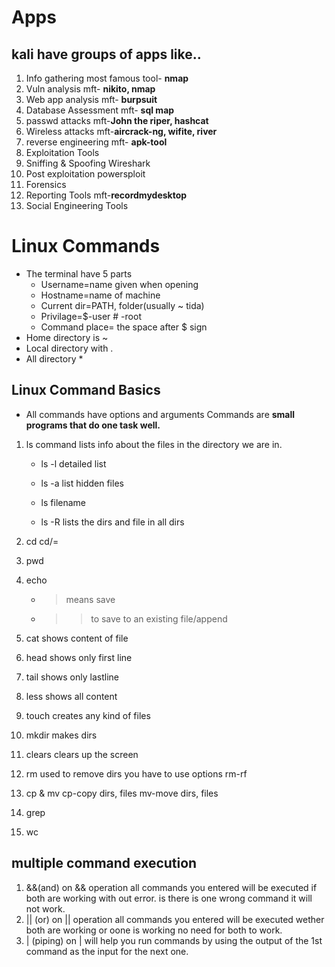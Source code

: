 # Apps
## kali have groups of apps like..
1. Info gathering
	most famous tool- **nmap**
2. Vuln analysis
	mft- **nikito, nmap**
3. Web app analysis 
	mft- **burpsuit**
4. Database Assessment
	mft- **sql map**
5. passwd attacks
	mft-**John the riper, hashcat**
6. Wireless attacks
	mft-**aircrack-ng, wifite, river**
7. reverse engineering
	mft- **apk-tool** 
8. Exploitation Tools
9. Sniffing & Spoofing
	Wireshark
10. Post exploitation
	powersploit
11. Forensics
12. Reporting Tools
	 mft-**recordmydesktop**
13. Social Engineering Tools
# Linux Commands
- The terminal have 5 parts
	- Username=name given when opening 
	- Hostname=name of machine
	- Current dir=PATH, folder(usually ~ tida)
	- Privilage=$-user # -root
	- Command place= the space after $ sign
- Home directory is  ~
- Local directory with .
- All directory *
## Linux Command Basics
- All commands have options and arguments 
Commands are **small programs that do one task well.** 
1. ls command
	lists info about the files in the directory we are in.
	- ls -l
		detailed list
	- ls -a
		list hidden files
	- ls filename
		
	- ls -R
		lists the dirs and file in all dirs 

2. cd 
	cd/= 
3. pwd
4. echo
	- > means save
	- >> to save to an existing file/append
5. cat
	shows content of file
6. head
	shows only first line
7. tail
	shows only lastline
8. less
	shows all content
9. touch
	 creates any kind of files
10. mkdir
	makes dirs
11. clears
	clears up the screen
12. rm
	used to remove dirs
	you have to use options
	rm-rf
13. cp & mv
	cp-copy dirs, files
	mv-move dirs, files
14. grep
15. wc
## multiple command execution
1. &&(and)
	 on && operation all commands you entered will be executed  if both are working with out error. is there is one wrong command it will not work.
2. || (or)
	on || operation all commands you entered will be executed wether both are working or oone is working no need for both to work.
3. | (piping)
	on | will help you run commands by using the output of the 1st command as the input for the next one.